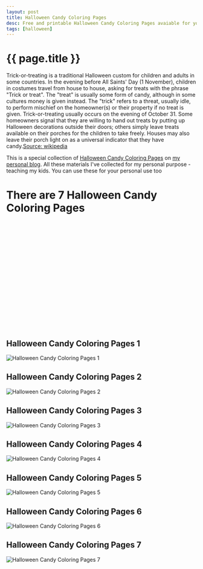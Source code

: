 ```yaml
---
layout: post
title: Halloween Candy Coloring Pages
desc: Free and printable Halloween Candy Coloring Pages avaiable for you to download
tags: [halloween]
---
```


{{ page.title }}
================

Trick-or-treating is a traditional Halloween custom for children and adults in some countries. In the evening before All Saints' Day (1 November), children in costumes travel from house to house, asking for treats with the phrase "Trick or treat". The "treat" is usually some form of candy, although in some cultures money is given instead. The "trick" refers to a threat, usually idle, to perform mischief on the homeowner(s) or their property if no treat is given. Trick-or-treating usually occurs on the evening of October 31. Some homeowners signal that they are willing to hand out treats by putting up Halloween decorations outside their doors; others simply leave treats available on their porches for the children to take freely. Houses may also leave their porch light on as a universal indicator that they have candy.[Source: wikipedia](https://wikipedia.org)

This is a special collection of [Halloween Candy Coloring Pages](https://freecoloringpages.github.io/2021-5-20-Halloween-Candy-Coloring-Pages/) on [my personal blog](https://freecoloringpages.github.io/). All these materials I've collected for my personal purpose - teaching my kids. You can use these for your personal use too

# There are 7 Halloween Candy Coloring Pages

<script async src="//pagead2.googlesyndication.com/pagead/js/adsbygoogle.js"></script><!-- Texxtonly --><ins class="adsbygoogle" style="display:inline-block;width:336px;height:280px" data-ad-client="ca-pub-6753140515841889" data-ad-slot="3207852233"></ins><script>(adsbygoogle = window.adsbygoogle || []).push({}); </script>

## Halloween Candy Coloring Pages 1

![Halloween Candy Coloring Pages 1](https://freecoloringpages.github.io/halloween/Halloween-Candy-Coloring-Pages1.jpg)

## Halloween Candy Coloring Pages 2

![Halloween Candy Coloring Pages 2](https://freecoloringpages.github.io/halloween/Halloween-Candy-Coloring-Pages2.jpg)

## Halloween Candy Coloring Pages 3

![Halloween Candy Coloring Pages 3](https://freecoloringpages.github.io/halloween/Halloween-Candy-Coloring-Pages3.jpg)

## Halloween Candy Coloring Pages 4

![Halloween Candy Coloring Pages 4](https://freecoloringpages.github.io/halloween/Halloween-Candy-Coloring-Pages4.jpg)

## Halloween Candy Coloring Pages 5

![Halloween Candy Coloring Pages 5](https://freecoloringpages.github.io/halloween/Halloween-Candy-Coloring-Pages5.jpg)

## Halloween Candy Coloring Pages 6

![Halloween Candy Coloring Pages 6](https://freecoloringpages.github.io/halloween/Halloween-Candy-Coloring-Pages6.jpg)

## Halloween Candy Coloring Pages 7

![Halloween Candy Coloring Pages 7](https://freecoloringpages.github.io/halloween/Halloween-Candy-Coloring-Pages7.jpg)

<script async src="//pagead2.googlesyndication.com/pagead/js/adsbygoogle.js"></script><!-- Texxtonly --><ins class="adsbygoogle" style="display:inline-block;width:336px;height:280px" data-ad-client="ca-pub-6753140515841889" data-ad-slot="3207852233"></ins><script>(adsbygoogle = window.adsbygoogle || []).push({}); </script>


